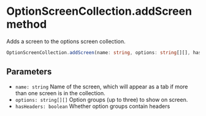 # OptionScreenCollection.addScreen method

Adds a screen to the options screen collection.

```typescript
OptionScreenCollection.addScreen(name: string, options: string[][], hasHeaders: boolean = false): void
```

## Parameters

- `name: string` Name of the screen, which will appear as a tab if more than one screen is in the collection.
- `options: string[][]` Option groups (up to three) to show on screen.
- `hasHeaders: boolean` Whether option groups contain headers
